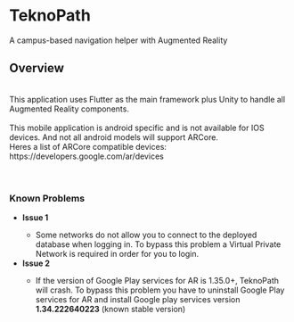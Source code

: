 # TeknoPath


A campus-based navigation helper with Augmented Reality



## Overview
<br>
This application uses Flutter as the main framework plus Unity to handle all Augmented Reality components.
<br>
<br>
This mobile application is android specific and is not available for IOS devices.
And not all android models will support ARCore.<br> Heres a list of ARCore compatible devices: https://developers.google.com/ar/devices <br>
<br>
<br>


### Known Problems


  <ul>
    <li><strong>Issue 1</strong></li>
      <ul>
        <li>Some networks do not allow you to connect to the deployed database when logging in. To bypass this problem a Virtual Private Network is required in order for you to login.</li>
      </ul>
    <li><strong>Issue 2</strong></li>
      <ul>
        <li>If the version of Google Play services for AR is 1.35.0+, TeknoPath will crash. To bypass this problem you have to uninstall Google Play services for AR and install Google play services version <strong>1.34.222640223</strong> (known stable version)</li>
      </ul>
  </ul>
